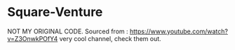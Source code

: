# Square-Venture
NOT MY ORIGINAL CODE. 
Sourced from : https://www.youtube.com/watch?v=Z3OnwkPOfY4
very cool channel, check them out. 